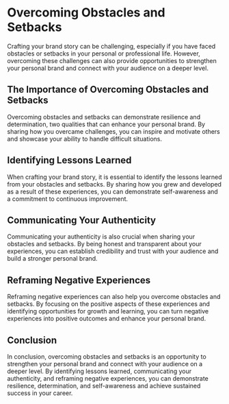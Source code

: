 Overcoming Obstacles and Setbacks
=======================================================================

Crafting your brand story can be challenging, especially if you have faced obstacles or setbacks in your personal or professional life. However, overcoming these challenges can also provide opportunities to strengthen your personal brand and connect with your audience on a deeper level.

The Importance of Overcoming Obstacles and Setbacks
---------------------------------------------------

Overcoming obstacles and setbacks can demonstrate resilience and determination, two qualities that can enhance your personal brand. By sharing how you overcame challenges, you can inspire and motivate others and showcase your ability to handle difficult situations.

Identifying Lessons Learned
---------------------------

When crafting your brand story, it is essential to identify the lessons learned from your obstacles and setbacks. By sharing how you grew and developed as a result of these experiences, you can demonstrate self-awareness and a commitment to continuous improvement.

Communicating Your Authenticity
-------------------------------

Communicating your authenticity is also crucial when sharing your obstacles and setbacks. By being honest and transparent about your experiences, you can establish credibility and trust with your audience and build a stronger personal brand.

Reframing Negative Experiences
------------------------------

Reframing negative experiences can also help you overcome obstacles and setbacks. By focusing on the positive aspects of these experiences and identifying opportunities for growth and learning, you can turn negative experiences into positive outcomes and enhance your personal brand.

Conclusion
----------

In conclusion, overcoming obstacles and setbacks is an opportunity to strengthen your personal brand and connect with your audience on a deeper level. By identifying lessons learned, communicating your authenticity, and reframing negative experiences, you can demonstrate resilience, determination, and self-awareness and achieve sustained success in your career.

